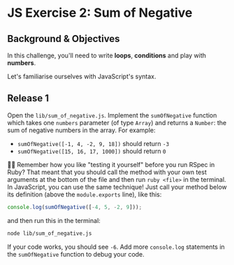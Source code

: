 # JS Exercise 2: Sum of Negative

## Background & Objectives

In this challenge, you'll need to write **loops**, **conditions** and play with **numbers**.

Let's familiarise ourselves with JavaScript's syntax.

## Release 1

Open the `lib/sum_of_negative.js`. Implement the `sumOfNegative` function which takes one `numbers` parameter (of type `Array`) and returns a `Number`: the sum of negative numbers in the array. For example:

- `sumOfNegative([-1, 4, -2, 9, 18])` should return `-3`
- `sumOfNegative([15, 16, 17, 1000])` should return `0`

👨‍🏫 Remember how you like "testing it yourself" before you run RSpec in Ruby? That meant that you should call the method with your own test arguments at the bottom of the file and then run `ruby <file>` in the terminal. In JavaScript, you can use the same technique! Just call your method below its definition (above the `module.exports` line), like this:

```js
console.log(sumOfNegative([-4, 5, -2, 9]));
```

and then run this in the terminal:

```bash
node lib/sum_of_negative.js
```

If your code works, you should see `-6`. Add more `console.log` statements in the `sumOfNegative` function to debug your code.

